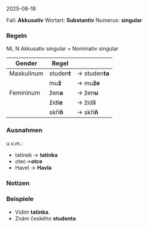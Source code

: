 
2025-08-18

Fall: **Akkusativ**
Wortart: **Substantiv**
Numerus: **singular**

### Regeln
Mi, N Akkusativ singular = Nominativ singular

| Gender | Regel | |
| --- | --- | --- |
| Maskulinum | studen**t**  | -> studen**ta** |
| | mu**ž** | -> mu**že** |
| Femininum | žen**a** | -> žen**u** | 
| | židl**e** | -> židl**i** |
| | skří**ň** | -> skří**ň** |
### Ausnahmen
u.v.m.:
- tatínek -> **tatínka**
- otec->**otce**
- Havel -> **Havla**

### Notizen

### Beispiele
- Vidím **tatínka**.
- Znám českého **studenta**